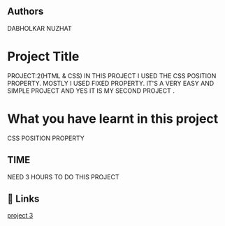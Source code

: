  ## Authors 
 DABHOLKAR NUZHAT 
# Project Title

PROJECT:2(HTML & CSS)
IN THIS PROJECT I USED THE CSS POSITION PROPERTY.
MOSTLY I USED FIXED PROPERTY. IT'S A VERY EASY AND SIMPLE PROJECT AND YES IT IS MY SECOND PROJECT .



 # What you have learnt in this project
CSS POSITION PROPERTY 

## TIME
 NEED 3 HOURS TO DO THIS PROJECT

## 🔗 Links
[project 3](https://project3a.netlify.app/)
